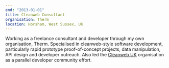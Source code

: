 ```yaml
---
end: "2013-01-01"
title: Cleanweb Consultant
organisation: Therm
location: Horsham, West Sussex, UK
---
```

Working as a freelance consultant and developer through my own organisation, Therm. Specialised in cleanweb-style software development, particularly rapid prototype proof-of-concept projects, data manipulation, API design and developer outreach. Also led the [Cleanweb UK](http://cleanweb.org.uk) organisation as a parallel developer community effort.
